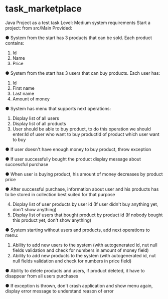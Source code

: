 # task_marketplace
Java Project as a test task 
Level: Medium system requirements
Start a project: from src/Main
Provided: 

● System from the start has 3 products that can be sold. Each product contains:
  1. Id
  2. Name
  3. Price

● System from the start has 3 users that can buy products. Each user has:
  1. Id
  2. First name
  3. Last name
  4. Amount of money

● System has menu that supports next operations:
  1. Display list of all users
  2. Display list of all products
  3. User should be able to buy product, to do this operation we should enter:Id of user who want to buy productId of
  product which user want to buy

● If user doesn't have enough money to buy product, throw exception

● If user successfully bought the product display message about successful purchase

● When user is buying product, his amount of money decreases by product price

● After successful purchase, information about user and his products has to be stored in collection best
suited for that purpose

  4. Display list of user products by user id (If user didn't buy anything yet, don't show anything)
  5. Display list of users that bought product by product id (If nobody bought this product yet, don't show anything)

● System starting without users and products, add next operations to menu:
  1. Ability to add new users to the system (with autogenerated id, nut null fields validation and check for numbers in
amount of money field)
  2. Ability to add new products to the system (with autogenerated id, nut null fields validation and check for numbers
in price field)


● Ability to delete products and users, if product deleted, it have to disappear from all users purchases

● If exception is thrown, don't crash application and show menu again, display error message to understand reason of error
